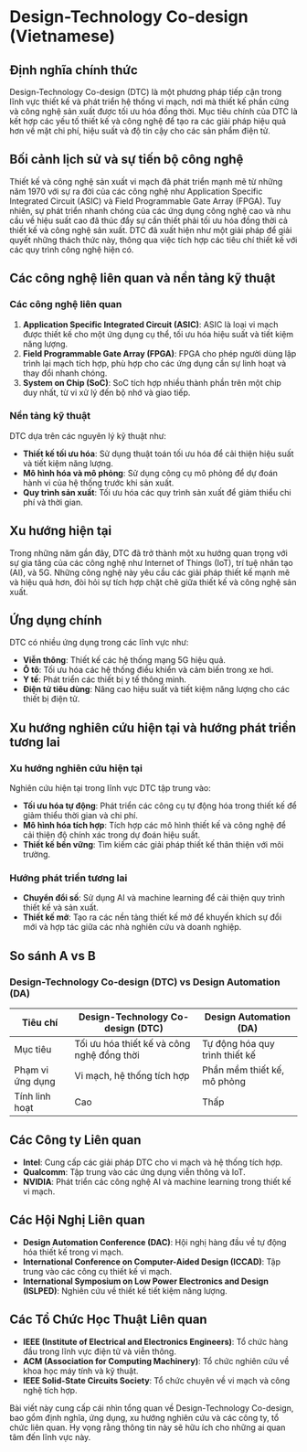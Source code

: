 # Design-Technology Co-design (Vietnamese)

## Định nghĩa chính thức

Design-Technology Co-design (DTC) là một phương pháp tiếp cận trong lĩnh vực thiết kế và phát triển hệ thống vi mạch, nơi mà thiết kế phần cứng và công nghệ sản xuất được tối ưu hóa đồng thời. Mục tiêu chính của DTC là kết hợp các yếu tố thiết kế và công nghệ để tạo ra các giải pháp hiệu quả hơn về mặt chi phí, hiệu suất và độ tin cậy cho các sản phẩm điện tử.

## Bối cảnh lịch sử và sự tiến bộ công nghệ

Thiết kế và công nghệ sản xuất vi mạch đã phát triển mạnh mẽ từ những năm 1970 với sự ra đời của các công nghệ như Application Specific Integrated Circuit (ASIC) và Field Programmable Gate Array (FPGA). Tuy nhiên, sự phát triển nhanh chóng của các ứng dụng công nghệ cao và nhu cầu về hiệu suất cao đã thúc đẩy sự cần thiết phải tối ưu hóa đồng thời cả thiết kế và công nghệ sản xuất. DTC đã xuất hiện như một giải pháp để giải quyết những thách thức này, thông qua việc tích hợp các tiêu chí thiết kế với các quy trình công nghệ hiện có.

## Các công nghệ liên quan và nền tảng kỹ thuật

### Các công nghệ liên quan

1. **Application Specific Integrated Circuit (ASIC)**: ASIC là loại vi mạch được thiết kế cho một ứng dụng cụ thể, tối ưu hóa hiệu suất và tiết kiệm năng lượng.
2. **Field Programmable Gate Array (FPGA)**: FPGA cho phép người dùng lập trình lại mạch tích hợp, phù hợp cho các ứng dụng cần sự linh hoạt và thay đổi nhanh chóng.
3. **System on Chip (SoC)**: SoC tích hợp nhiều thành phần trên một chip duy nhất, từ vi xử lý đến bộ nhớ và giao tiếp.

### Nền tảng kỹ thuật

DTC dựa trên các nguyên lý kỹ thuật như:

- **Thiết kế tối ưu hóa**: Sử dụng thuật toán tối ưu hóa để cải thiện hiệu suất và tiết kiệm năng lượng.
- **Mô hình hóa và mô phỏng**: Sử dụng công cụ mô phỏng để dự đoán hành vi của hệ thống trước khi sản xuất.
- **Quy trình sản xuất**: Tối ưu hóa các quy trình sản xuất để giảm thiểu chi phí và thời gian.

## Xu hướng hiện tại

Trong những năm gần đây, DTC đã trở thành một xu hướng quan trọng với sự gia tăng của các công nghệ như Internet of Things (IoT), trí tuệ nhân tạo (AI), và 5G. Những công nghệ này yêu cầu các giải pháp thiết kế mạnh mẽ và hiệu quả hơn, đòi hỏi sự tích hợp chặt chẽ giữa thiết kế và công nghệ sản xuất.

## Ứng dụng chính

DTC có nhiều ứng dụng trong các lĩnh vực như:

- **Viễn thông**: Thiết kế các hệ thống mạng 5G hiệu quả.
- **Ô tô**: Tối ưu hóa các hệ thống điều khiển và cảm biến trong xe hơi.
- **Y tế**: Phát triển các thiết bị y tế thông minh.
- **Điện tử tiêu dùng**: Nâng cao hiệu suất và tiết kiệm năng lượng cho các thiết bị điện tử.

## Xu hướng nghiên cứu hiện tại và hướng phát triển tương lai

### Xu hướng nghiên cứu hiện tại

Nghiên cứu hiện tại trong lĩnh vực DTC tập trung vào:

- **Tối ưu hóa tự động**: Phát triển các công cụ tự động hóa trong thiết kế để giảm thiểu thời gian và chi phí.
- **Mô hình hóa tích hợp**: Tích hợp các mô hình thiết kế và công nghệ để cải thiện độ chính xác trong dự đoán hiệu suất.
- **Thiết kế bền vững**: Tìm kiếm các giải pháp thiết kế thân thiện với môi trường.

### Hướng phát triển tương lai

- **Chuyển đổi số**: Sử dụng AI và machine learning để cải thiện quy trình thiết kế và sản xuất.
- **Thiết kế mở**: Tạo ra các nền tảng thiết kế mở để khuyến khích sự đổi mới và hợp tác giữa các nhà nghiên cứu và doanh nghiệp.

## So sánh A vs B

### Design-Technology Co-design (DTC) vs Design Automation (DA)

| Tiêu chí            | Design-Technology Co-design (DTC) | Design Automation (DA)        |
|---------------------|-------------------------------------|--------------------------------|
| Mục tiêu            | Tối ưu hóa thiết kế và công nghệ đồng thời | Tự động hóa quy trình thiết kế |
| Phạm vi ứng dụng    | Vi mạch, hệ thống tích hợp          | Phần mềm thiết kế, mô phỏng   |
| Tính linh hoạt      | Cao                                 | Thấp                           |

## Các Công ty Liên quan

- **Intel**: Cung cấp các giải pháp DTC cho vi mạch và hệ thống tích hợp.
- **Qualcomm**: Tập trung vào các ứng dụng viễn thông và IoT.
- **NVIDIA**: Phát triển các công nghệ AI và machine learning trong thiết kế vi mạch.

## Các Hội Nghị Liên quan

- **Design Automation Conference (DAC)**: Hội nghị hàng đầu về tự động hóa thiết kế trong vi mạch.
- **International Conference on Computer-Aided Design (ICCAD)**: Tập trung vào các công cụ thiết kế vi mạch.
- **International Symposium on Low Power Electronics and Design (ISLPED)**: Nghiên cứu về thiết kế tiết kiệm năng lượng.

## Các Tổ Chức Học Thuật Liên quan

- **IEEE (Institute of Electrical and Electronics Engineers)**: Tổ chức hàng đầu trong lĩnh vực điện tử và viễn thông.
- **ACM (Association for Computing Machinery)**: Tổ chức nghiên cứu về khoa học máy tính và kỹ thuật.
- **IEEE Solid-State Circuits Society**: Tổ chức chuyên về vi mạch và công nghệ tích hợp.

Bài viết này cung cấp cái nhìn tổng quan về Design-Technology Co-design, bao gồm định nghĩa, ứng dụng, xu hướng nghiên cứu và các công ty, tổ chức liên quan. Hy vọng rằng thông tin này sẽ hữu ích cho những ai quan tâm đến lĩnh vực này.